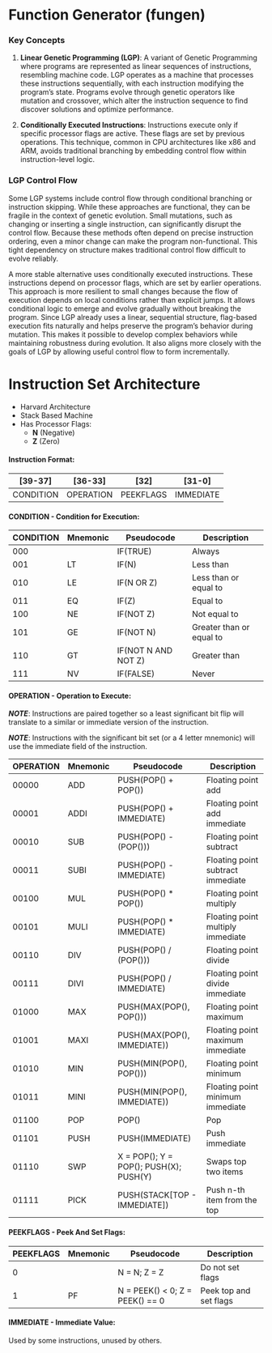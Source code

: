 # Function Generator (fungen)

### Key Concepts

1) **Linear Genetic Programming (LGP)**:  A variant of Genetic Programming where programs are represented as linear sequences of instructions, resembling machine code. LGP operates as a machine that processes these instructions sequentially, with each instruction modifying the program’s state. Programs evolve through genetic operators like mutation and crossover, which alter the instruction sequence to find discover solutions and optimize performance.

2) **Conditionally Executed Instructions**: Instructions execute only if specific processor flags are active. These flags are set by previous operations. This technique, common in CPU architectures like x86 and ARM, avoids traditional branching by embedding control flow within instruction-level logic.

### LGP Control Flow

Some LGP systems include control flow through conditional branching or instruction skipping. While these approaches are functional, they can be fragile in the context of genetic evolution. Small mutations, such as changing or inserting a single instruction, can significantly disrupt the control flow. Because these methods often depend on precise instruction ordering, even a minor change can make the program non-functional. This tight dependency on structure makes traditional control flow difficult to evolve reliably.

A more stable alternative uses conditionally executed instructions. These instructions depend on processor flags, which are set by earlier operations. This approach is more resilient to small changes because the flow of execution depends on local conditions rather than explicit jumps. It allows conditional logic to emerge and evolve gradually without breaking the program. Since LGP already uses a linear, sequential structure, flag-based execution fits naturally and helps preserve the program’s behavior during mutation. This makes it possible to develop complex behaviors while maintaining robustness during evolution. It also aligns more closely with the goals of LGP by allowing useful control flow to form incrementally.

# Instruction Set Architecture

- Harvard Architecture
- Stack Based Machine
- Has Processor Flags:
  + **N** (Negative)
  + **Z** (Zero)

#### Instruction Format:

|[39-37]  |[36-33]  |[32]     |[31-0]   |
|---------|---------|---------|---------|
|CONDITION|OPERATION|PEEKFLAGS|IMMEDIATE|

#### CONDITION - Condition for Execution:

|CONDITION|Mnemonic|Pseudocode         |Description             |
|---------|--------|-------------------|------------------------|
|000      |        |IF(TRUE)           |Always                  |
|001      |LT      |IF(N)              |Less than               |
|010      |LE      |IF(N OR Z)         |Less than or equal to   |
|011      |EQ      |IF(Z)              |Equal to                |
|100      |NE      |IF(NOT Z)          |Not equal to            |
|101      |GE      |IF(NOT N)          |Greater than or equal to|
|110      |GT      |IF(NOT N AND NOT Z)|Greater than            |
|111      |NV      |IF(FALSE)          |Never                   |

#### OPERATION - Operation to Execute:

***NOTE***: Instructions are paired together so a least significant bit flip will translate to a similar or immediate version of the instruction.

***NOTE***: Instructions with the significant bit set (or a 4 letter mnemonic) will use the immediate field of the instruction.

|OPERATION|Mnemonic|Pseudocode                            |Description                      |
|---------|--------|--------------------------------------|---------------------------------|
|00000    |ADD     |PUSH(POP() + POP())                   |Floating point add               |
|00001    |ADDI    |PUSH(POP() + IMMEDIATE)               |Floating point add immediate     |
|00010    |SUB     |PUSH(POP() - (POP()))                 |Floating point subtract          |
|00011    |SUBI    |PUSH(POP() - IMMEDIATE)               |Floating point subtract immediate|
|00100    |MUL     |PUSH(POP() * POP())                   |Floating point multiply          |
|00101    |MULI    |PUSH(POP() * IMMEDIATE)               |Floating point multiply immediate|
|00110    |DIV     |PUSH(POP() / (POP()))                 |Floating point divide            |
|00111    |DIVI    |PUSH(POP() / IMMEDIATE)               |Floating point divide immediate  |
|01000    |MAX     |PUSH(MAX(POP(), POP()))               |Floating point maximum           | 
|01001    |MAXI    |PUSH(MAX(POP(), IMMEDIATE))           |Floating point maximum immediate |
|01010    |MIN     |PUSH(MIN(POP(), POP()))               |Floating point minimum           |
|01011    |MINI    |PUSH(MIN(POP(), IMMEDIATE))           |Floating point minimum immediate |
|01100    |POP     |POP()                                 |Pop                              |
|01101    |PUSH    |PUSH(IMMEDIATE)                       |Push immediate                   |
|01110    |SWP     |X = POP(); Y = POP(); PUSH(X); PUSH(Y)|Swaps top two items              |
|01111    |PICK    |PUSH(STACK[TOP - IMMEDIATE])          |Push n-th item from the top      |

#### PEEKFLAGS - Peek And Set Flags:

|PEEKFLAGS|Mnemonic|Pseudocode                     |Description           |
|---------|--------|-------------------------------|----------------------|
|0        |        |N = N; Z = Z                   |Do not set flags      |
|1        |PF      |N = PEEK() < 0; Z = PEEK() == 0|Peek top and set flags|

#### IMMEDIATE -  Immediate Value:

Used by some instructions, unused by others.
